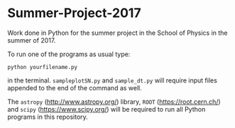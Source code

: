 # Summer-Project-2017
Work done in Python for the summer project in the School of Physics in the summer of 2017.

To run one of the programs as usual type:

`python yourfilename.py`

in the terminal.  `sampleplotSN.py` and `sample_dt.py` will require input files appended to the end of the command as well.

The `astropy` (http://www.astropy.org/) library, `ROOT` (https://root.cern.ch/) and `scipy` (https://www.scipy.org/) will be required to run all Python programs in this repository.
